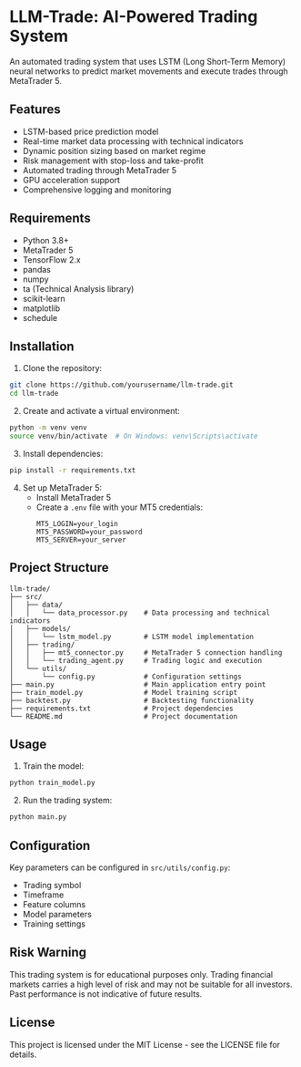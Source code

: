 # LLM-Trade: AI-Powered Trading System

An automated trading system that uses LSTM (Long Short-Term Memory) neural networks to predict market movements and execute trades through MetaTrader 5.

## Features

- LSTM-based price prediction model
- Real-time market data processing with technical indicators
- Dynamic position sizing based on market regime
- Risk management with stop-loss and take-profit
- Automated trading through MetaTrader 5
- GPU acceleration support
- Comprehensive logging and monitoring

## Requirements

- Python 3.8+
- MetaTrader 5
- TensorFlow 2.x
- pandas
- numpy
- ta (Technical Analysis library)
- scikit-learn
- matplotlib
- schedule

## Installation

1. Clone the repository:
```bash
git clone https://github.com/yourusername/llm-trade.git
cd llm-trade
```

2. Create and activate a virtual environment:
```bash
python -m venv venv
source venv/bin/activate  # On Windows: venv\Scripts\activate
```

3. Install dependencies:
```bash
pip install -r requirements.txt
```

4. Set up MetaTrader 5:
   - Install MetaTrader 5
   - Create a `.env` file with your MT5 credentials:
     ```
     MT5_LOGIN=your_login
     MT5_PASSWORD=your_password
     MT5_SERVER=your_server
     ```

## Project Structure

```
llm-trade/
├── src/
│   ├── data/
│   │   └── data_processor.py    # Data processing and technical indicators
│   ├── models/
│   │   └── lstm_model.py        # LSTM model implementation
│   ├── trading/
│   │   ├── mt5_connector.py     # MetaTrader 5 connection handling
│   │   └── trading_agent.py     # Trading logic and execution
│   └── utils/
│       └── config.py            # Configuration settings
├── main.py                      # Main application entry point
├── train_model.py               # Model training script
├── backtest.py                  # Backtesting functionality
├── requirements.txt             # Project dependencies
└── README.md                    # Project documentation
```

## Usage

1. Train the model:
```bash
python train_model.py
```

2. Run the trading system:
```bash
python main.py
```

## Configuration

Key parameters can be configured in `src/utils/config.py`:
- Trading symbol
- Timeframe
- Feature columns
- Model parameters
- Training settings

## Risk Warning

This trading system is for educational purposes only. Trading financial markets carries a high level of risk and may not be suitable for all investors. Past performance is not indicative of future results.

## License

This project is licensed under the MIT License - see the LICENSE file for details. 